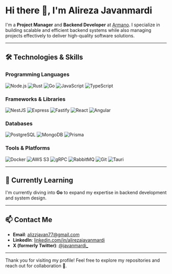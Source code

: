 # Hi there 👋, I'm Alireza Javanmardi

I'm a **Project Manager** and **Backend Developer** at [Armano](https://armano.io). I specialize in building scalable and efficient backend systems while also managing projects effectively to deliver high-quality software solutions.

---

## 🛠️ Technologies & Skills

### Programming Languages
![Node.js](https://skillicons.dev/icons?i=nodejs)
![Rust](https://skillicons.dev/icons?i=rust)
![Go](https://skillicons.dev/icons?i=go)
![JavaScript](https://skillicons.dev/icons?i=js)
![TypeScript](https://skillicons.dev/icons?i=ts)

### Frameworks & Libraries
![NestJS](https://skillicons.dev/icons?i=nestjs)
![Express](https://skillicons.dev/icons?i=express)
![Fastify](https://skillicons.dev/icons?i=fastify)
![React](https://skillicons.dev/icons?i=react)
![Angular](https://skillicons.dev/icons?i=angular)

### Databases
![PostgreSQL](https://skillicons.dev/icons?i=postgresql)
![MongoDB](https://skillicons.dev/icons?i=mongodb)
![Prisma](https://skillicons.dev/icons?i=prisma)

### Tools & Platforms
![Docker](https://skillicons.dev/icons?i=docker)
![AWS S3](https://skillicons.dev/icons?i=aws)
![gRPC](https://skillicons.dev/icons?i=grpc)
![RabbitMQ](https://skillicons.dev/icons?i=rabbitmq)
![Git](https://skillicons.dev/icons?i=git)
![Tauri](https://skillicons.dev/icons?i=tauri)

---

## 🌱 Currently Learning
I'm currently diving into **Go** to expand my expertise in backend development and system design.

---

## 📫 Contact Me
- **Email**: [alizzjavan77@gmail.com](mailto:alizzjavan77@gmail.com)
- **LinkedIn**: [linkedin.com/in/alirezajavanmardi](https://www.linkedin.com/in/alirezajavanmardi)
- **X (formerly Twitter)**: [@javanmardi_](https://twitter.com/javanmardi_)

---

Thank you for visiting my profile! Feel free to explore my repositories and reach out for collaboration 🚀.
